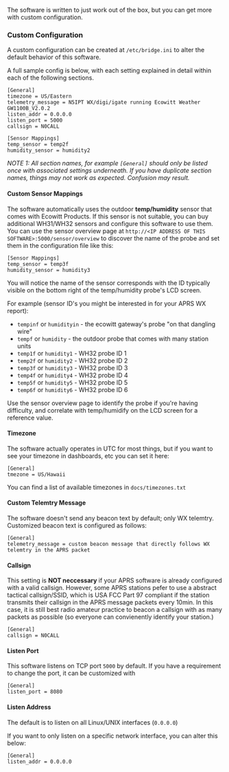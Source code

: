 The software is written to just work out of the box, but you can get more with custom configuration.

### Custom Configuration

A custom configuration can be created at `/etc/bridge.ini` to alter the default behavior of this software.

A full sample config is below, with each setting explained in detail within each of the following sections.

```
[General]
timezone = US/Eastern
telemetry_message = N5IPT WX/digi/igate running Ecowitt Weather GW1100B_V2.0.2
listen_addr = 0.0.0.0
listen_port = 5000
callsign = N0CALL

[Sensor Mappings]
temp_sensor = temp2f
humidity_sensor = humidity2
```

*NOTE 1: All section names, for example `[General]` should only be listed once with associated settings underneath. If you have duplicate section names, things may not work as expected. Confusion may result.*

#### Custom Sensor Mappings

The software automatically uses the outdoor **temp/humidity** sensor that comes with Ecowitt Products. If this sensor is not suitable, you can buy additional WH31/WH32 sensors and configure this software to use them. You can use the sensor overview page at `http://<IP ADDRESS OF THIS SOFTWARE>:5000/sensor/overview` to discover the name of the probe and set them in the configuration file like this:

```
[Sensor Mappings]
temp_sensor = temp3f
humidity_sensor = humidity3
```

You will notice the name of the sensor corresponds with the ID typically visible on the bottom right of the temp/humidity probe's LCD screen.

For example (sensor ID's you might be interested in for your APRS WX report):

* `tempinf` or `humidityin` - the ecowitt gateway's probe "on that dangling wire"
* `tempf` or `humidity` - the outdoor probe that comes with many station units
* `temp1f` or `humidity1` - WH32 probe ID 1
* `temp2f` or `humidity2` - WH32 probe ID 2
* `temp3f` or `humidity3` - WH32 probe ID 3
* `temp4f` or `humidity4` - WH32 probe ID 4
* `temp5f` or `humidity5` - WH32 probe ID 5
* `temp6f` or `humidity6` - WH32 probe ID 6

Use the sensor overview page to identify the probe if you're having difficulty, and correlate with temp/humidify on the LCD screen for a reference value.

#### Timezone

The software actually operates in UTC for most things, but if you want to see your timezone in dashboards, etc you can set it here:

```
[General]
tmezone = US/Hawaii
```

You can find a list of available timezones in `docs/timezones.txt`

#### Custom Telemtry Message

The software doesn't send any beacon text by default; only WX telemtry. Customized beacon text is configured as follows:

```
[General]
telemetry_message = custom beacon message that directly follows WX telemtry in the APRS packet
```

#### Callsign

This setting is **NOT neccessary** if your APRS software is already configured with a valid callsign. However, some APRS stations pefer to use a abstract tactical callsign/SSID, which is USA FCC Part 97 compliant if the station transmits their callsign in the APRS message packets every 10min. In this case, it is still best radio amateur practice to beacon a callsign with as many packets as possible (so everyone can convienently identify your station.)

```
[General]
callsign = N0CALL
```

#### Listen Port

This software listens on TCP port `5000` by default. If you have a requirement to change the port, it can be customized with

```
[General]
listen_port = 8080
```

#### Listen Address

The default is to listen on all Linux/UNIX interfaces (`0.0.0.0`)

If you want to only listen on a specific network interface, you can alter this below:
```
[General]
listen_addr = 0.0.0.0
```
